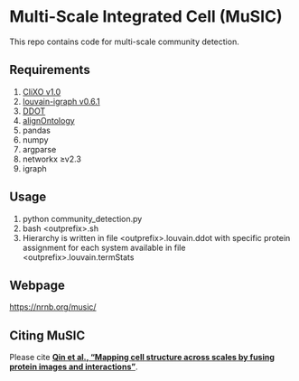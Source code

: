 # Multi-Scale Integrated Cell (MuSIC)
This repo contains code for multi-scale community detection.

## Requirements
1. [CliXO v1.0](https://github.com/fanzheng10/CliXO-1.0)
2. [louvain-igraph v0.6.1](https://github.com/vtraag/louvain-igraph)
3. [DDOT](https://github.com/michaelkyu/ddot)
4. [alignOntology](https://github.com/mhk7/alignOntology)
5. pandas
6. numpy
7. argparse
8. networkx ≥v2.3
9. igraph

## Usage
1. python community_detection.py
2. bash \<outprefix\>.sh
3. Hierarchy is written in file \<outprefix\>.louvain.ddot with specific protein assignment for each system available in file \<outprefix\>.louvain.termStats

## Webpage
https://nrnb.org/music/

## Citing MuSIC
Please cite **[Qin et al., “Mapping cell structure across scales by fusing protein images and interactions”](https://www.biorxiv.org/cgi/content/short/2020.06.21.163709v1)**.
